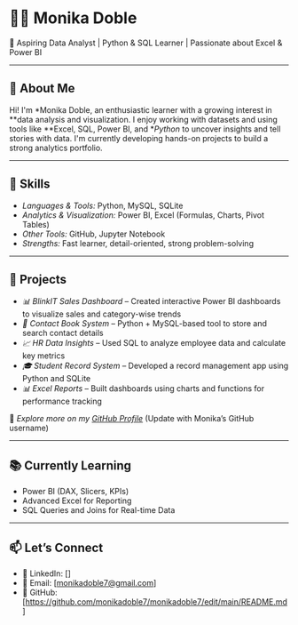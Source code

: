 # 👩‍💻 Monika Doble

🎯 Aspiring Data Analyst | Python & SQL Learner | Passionate about Excel & Power BI

---

## 📌 About Me

Hi! I'm *Monika Doble, an enthusiastic learner with a growing interest in **data analysis and visualization. I enjoy working with datasets and using tools like **Excel, SQL, Power BI, and **Python* to uncover insights and tell stories with data. I'm currently developing hands-on projects to build a strong analytics portfolio.

---

## 🔧 Skills

* *Languages & Tools:* Python, MySQL, SQLite
* *Analytics & Visualization:* Power BI, Excel (Formulas, Charts, Pivot Tables)
* *Other Tools:* GitHub, Jupyter Notebook
* *Strengths:* Fast learner, detail-oriented, strong problem-solving

---

## 💼 Projects

* *📊 BlinkIT Sales Dashboard* – Created interactive Power BI dashboards to visualize sales and category-wise trends
* *📁 Contact Book System* – Python + MySQL-based tool to store and search contact details
* *📈 HR Data Insights* – Used SQL to analyze employee data and calculate key metrics
* *🎓 Student Record System* – Developed a record management app using Python and SQLite
* *📊 Excel Reports* – Built dashboards using charts and functions for performance tracking

📂 *Explore more on my [GitHub Profile](https://github.com/)*
(Update with Monika’s GitHub username)

---

## 📚 Currently Learning

* Power BI (DAX, Slicers, KPIs)
* Advanced Excel for Reporting
* SQL Queries and Joins for Real-time Data

---

## 📫 Let’s Connect

* 💼 LinkedIn: \[]
* 📧 Email: \[monikadoble7@gmail.com]
* 🧠 GitHub: \[https://github.com/monikadoble7/monikadoble7/edit/main/README.md]
